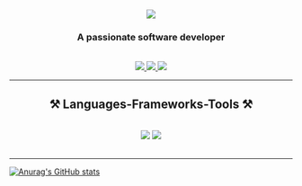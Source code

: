 <h1 align="center">
    <img src="https://readme-typing-svg.herokuapp.com/?font=Righteous&size=35&center=true&vCenter=true&width=500&height=70&duration=3000&lines=Hi+There!+👋;+I'm+Laxna+Gautam!;" />
</h1>

<h3 align="center">A passionate software developer </h3>

<br/>

<div align="center"> 
  <a href="mailto:gautam.laxna2002@gmail.com">
    <img src="https://img.shields.io/badge/Gmail-333333?style=for-the-badge&logo=gmail&logoColor=red" />
  </a>
  <a href="https://linkedin.com/in/laxna-gautam-768742273" target="_blank">
    <img src="https://img.shields.io/badge/LinkedIn-0077B5?style=for-the-badge&logo=linkedin&logoColor=white" target="_blank" />
  </a>
  <a href="https://github.com/Laxna3" target="_blank">
     <img src="https://img.shields.io/badge/Portfolio-FF5722?style=for-the-badge&logo=todoist&logoColor=white" target="_blank" /> 
    <!-- sqlite, safari, google-chrome are other good icon options -->
  </a>
</div>

 <hr/>
 
<h2 align="center">⚒️ Languages-Frameworks-Tools ⚒️</h2>
<br/>
<div align="center">
    <img src="https://skillicons.dev/icons?i=react,bootstrap,mui,html,css,vscode,github,camva,figma,tailwind,git" />
    <img src="https://skillicons.dev/icons?i=nodejs,python,javascript,mongodb,java,nextjs,mysql,postgresql" /><br>
</div>

<br/>
<hr/>

[![Anurag's GitHub stats](https://github-readme-stats.vercel.app/api?username=Laxna3)](https://github.com/anuraghazra/github-readme-stats)
